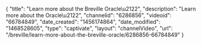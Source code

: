 {
    "title": "Learn more about the Breville Oracle\u2122",
    "description": "Learn more about the Oracle\u2122",
    "channelid": "6286856",
    "videoid": "66784849",
    "date_created": "1456174864",
    "date_modified": "1468528605",
    "type": "captivate",
    "layout": "channelVideo",
    "url": "\/breville\/learn-more-about-the-breville-oracle\/6286856-66784849"
}
